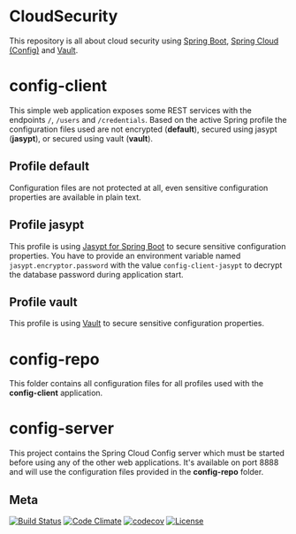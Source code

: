 CloudSecurity
============
This repository is all about cloud security using [Spring Boot](https://projects.spring.io/spring-boot), 
[Spring Cloud (Config)](http://projects.spring.io/spring-cloud) and [Vault](https://www.vaultproject.io).

# config-client
This simple web application exposes some REST services with the endpoints `/`, `/users` and `/credentials`. Based on the
active Spring profile the configuration files used are not encrypted (**default**), secured using jasypt (**jasypt**),
or secured using vault (**vault**).

## Profile default
Configuration files are not protected at all, even sensitive configuration properties are available in plain text.

## Profile jasypt
This profile is using [Jasypt for Spring Boot](https://github.com/ulisesbocchio/jasypt-spring-boot) to secure
sensitive configuration properties. You have to provide an environment variable named `jasypt.encryptor.password` with
the value `config-client-jasypt` to decrypt the database password during application start.

## Profile vault
This profile is using [Vault](https://www.vaultproject.io) to secure sensitive configuration properties.

# config-repo
This folder contains all configuration files for all profiles used with the **config-client** application.

# config-server
This project contains the Spring Cloud Config server which must be started before using any of the other web applications.
It's available on port 8888 and will use the configuration files provided in the **config-repo** folder.

## Meta
[![Build Status](https://travis-ci.org/dschadow/CloudSecurity.svg)](https://travis-ci.org/dschadow/CloudSecurity)
[![Code Climate](https://codeclimate.com/github/dschadow/CloudSecurity/badges/gpa.svg)](https://codeclimate.com/github/dschadow/CloudSecurity)
[![codecov](https://codecov.io/gh/dschadow/CloudSecurity/branch/develop/graph/badge.svg)](https://codecov.io/gh/dschadow/CloudSecurity)
[![License](https://img.shields.io/badge/License-Apache%202.0-blue.svg)](https://opensource.org/licenses/Apache-2.0)
